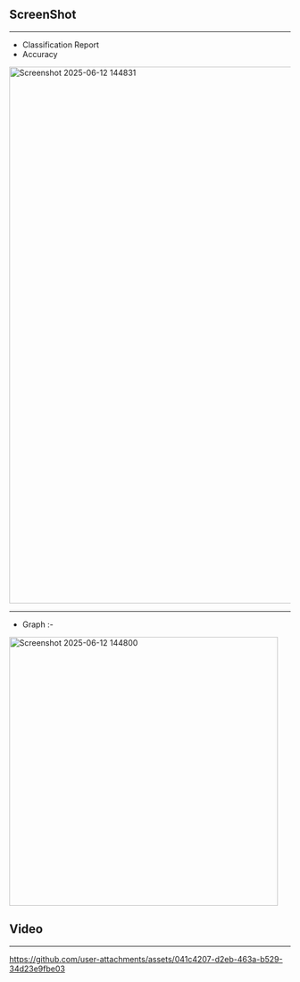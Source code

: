 ## ScreenShot
---
- Classification Report
- Accuracy 
<img width="960" alt="Screenshot 2025-06-12 144831" src="https://github.com/user-attachments/assets/dfc0f44f-ed92-4e56-aae5-4379121decf9" />

--- 
- Graph :-
<img width="481" alt="Screenshot 2025-06-12 144800" src="https://github.com/user-attachments/assets/9da1036f-35bb-4cfe-ada1-08c9905125e2" />

## Video
---

https://github.com/user-attachments/assets/041c4207-d2eb-463a-b529-34d23e9fbe03



